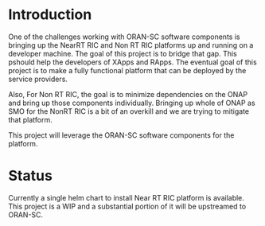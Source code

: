 # Introduction

One of the challenges working with ORAN-SC software components is bringing up the NearRT RIC and Non RT RIC platforms up and running on a developer machine. The goal of this project is to bridge that gap. This pshould help the developers of XApps and RApps. The eventual goal of this project is to make a fully functional platform that can be deployed by the service providers.

Also, For Non RT RIC, the goal is to minimize dependencies on the ONAP and bring up those components individually. Bringing up whole of ONAP as SMO for the NonRT RIC is a bit of an overkill and we are trying to mitigate that platform.

This project will leverage the ORAN-SC software components for the platform.

# Status

Currently a single helm chart to install Near RT RIC platform is available. This project is a WIP and a substantial portion of it will be upstreamed to ORAN-SC.
